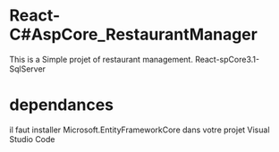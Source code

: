# React-C#AspCore_RestaurantManager
This is a Simple projet of restaurant management. React-spCore3.1-SqlServer
 # dependances
 il faut installer Microsoft.EntityFrameworkCore dans votre projet Visual Studio Code
